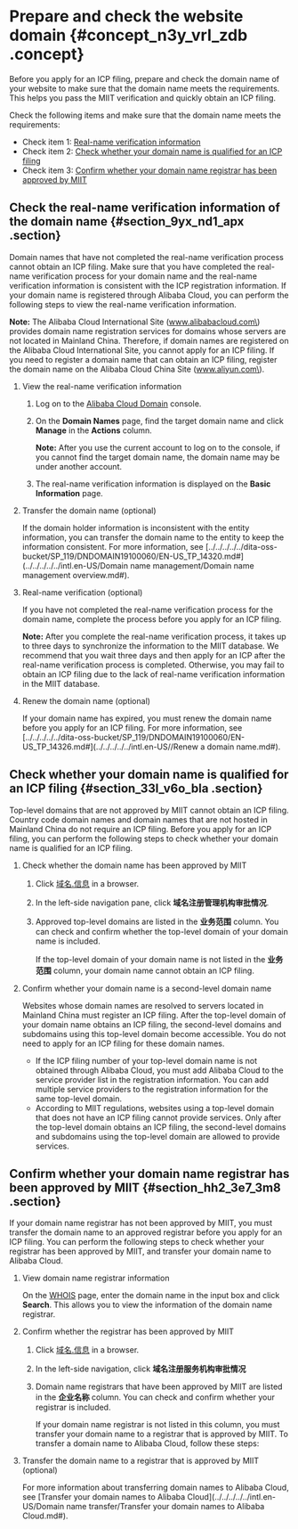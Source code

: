 # Prepare and check the website domain {#concept_n3y_vrl_zdb .concept}

Before you apply for an ICP filing, prepare and check the domain name of your website to make sure that the domain name meets the requirements. This helps you pass the MIIT verification and quickly obtain an ICP filing.

Check the following items and make sure that the domain name meets the requirements:

-   Check item 1: [Real-name verification information](#section_9yx_nd1_apx)
-   Check item 2: [Check whether your domain name is qualified for an ICP filing](#section_33l_v6o_bla)
-   Check item 3: [Confirm whether your domain name registrar has been approved by MIIT](#section_hh2_3e7_3m8)

## Check the real-name verification information of the domain name {#section_9yx_nd1_apx .section}

Domain names that have not completed the real-name verification process cannot obtain an ICP filing. Make sure that you have completed the real-name verification process for your domain name and the real-name verification information is consistent with the ICP registration information. If your domain name is registered through Alibaba Cloud, you can perform the following steps to view the real-name verification information.

**Note:** The Alibaba Cloud International Site \(www.alibabacloud.com\) provides domain name registration services for domains whose servers are not located in Mainland China. Therefore, if domain names are registered on the Alibaba Cloud International Site, you cannot apply for an ICP filing. If you need to register a domain name that can obtain an ICP filing, register the domain name on the Alibaba Cloud China Site \(www.aliyun.com\).

1.  View the real-name verification information

    1.  Log on to the [Alibaba Cloud Domain](https://netcn.console.aliyun.com/core/domain/list) console.
    2.  On the **Domain Names** page, find the target domain name and click **Manage** in the **Actions** column.

        **Note:** After you use the current account to log on to the console, if you cannot find the target domain name, the domain name may be under another account.

    3.  The real-name verification information is displayed on the **Basic Information** page.
2.  Transfer the domain name \(optional\)

    If the domain holder information is inconsistent with the entity information, you can transfer the domain name to the entity to keep the information consistent. For more information, see [../../../../../dita-oss-bucket/SP\_119/DNDOMAIN19100060/EN-US\_TP\_14320.md\#](../../../../../intl.en-US/Domain name management/Domain name management overview.md#).

3.  Real-name verification \(optional\)

    If you have not completed the real-name verification process for the domain name, complete the process before you apply for an ICP filing.

    **Note:** After you complete the real-name verification process, it takes up to three days to synchronize the information to the MIIT database. We recommend that you wait three days and then apply for an ICP after the real-name verification process is completed. Otherwise, you may fail to obtain an ICP filing due to the lack of real-name verification information in the MIIT database.

4.  Renew the domain name \(optional\)

    If your domain name has expired, you must renew the domain name before you apply for an ICP filing. For more information, see [../../../../../dita-oss-bucket/SP\_119/DNDOMAIN19100060/EN-US\_TP\_14326.md\#](../../../../../intl.en-US//Renew a domain name.md#).


## Check whether your domain name is qualified for an ICP filing {#section_33l_v6o_bla .section}

Top-level domains that are not approved by MIIT cannot obtain an ICP filing. Country code domain names and domain names that are not hosted in Mainland China do not require an ICP filing. Before you apply for an ICP filing, you can perform the following steps to check whether your domain name is qualified for an ICP filing.

1.  Check whether the domain name has been approved by MIIT
    1.  Click [域名.信息](http://域名.信息) in a browser.
    2.  In the left-side navigation pane, click **域名注册管理机构审批情况**.
    3.  Approved top-level domains are listed in the **业务范围** column. You can check and confirm whether the top-level domain of your domain name is included.

        If the top-level domain of your domain name is not listed in the **业务范围** column, your domain name cannot obtain an ICP filing.

2.  Confirm whether your domain name is a second-level domain name

    Websites whose domain names are resolved to servers located in Mainland China must register an ICP filing. After the top-level domain of your domain name obtains an ICP filing, the second-level domains and subdomains using this top-level domain become accessible. You do not need to apply for an ICP filing for these domain names.

    -   If the ICP filing number of your top-level domain name is not obtained through Alibaba Cloud, you must add Alibaba Cloud to the service provider list in the registration information. You can add multiple service providers to the registration information for the same top-level domain.
    -   According to MIIT regulations, websites using a top-level domain that does not have an ICP filing cannot provide services. Only after the top-level domain obtains an ICP filing, the second-level domains and subdomains using the top-level domain are allowed to provide services.

## Confirm whether your domain name registrar has been approved by MIIT {#section_hh2_3e7_3m8 .section}

If your domain name registrar has not been approved by MIIT, you must transfer the domain name to an approved registrar before you apply for an ICP filing. You can perform the following steps to check whether your registrar has been approved by MIIT, and transfer your domain name to Alibaba Cloud.

1.  View domain name registrar information

    On the [WHOIS](https://whois.aliyun.com/) page, enter the domain name in the input box and click **Search**. This allows you to view the information of the domain name registrar.

2.  Confirm whether the registrar has been approved by MIIT

    1.  Click [域名.信息](http://域名.信息) in a browser.
    2.  In the left-side navigation, click **域名注册服务机构审批情况**
    3.  Domain name registrars that have been approved by MIIT are listed in the **企业名称** column. You can check and confirm whether your registrar is included.

        If your domain name registrar is not listed in this column, you must transfer your domain name to a registrar that is approved by MIIT. To transfer a domain name to Alibaba Cloud, follow these steps:

3.  Transfer the domain name to a registrar that is approved by MIIT \(optional\)

    For more information about transferring domain names to Alibaba Cloud, see [Transfer your domain names to Alibaba Cloud](../../../../../intl.en-US/Domain name transfer/Transfer your domain names to Alibaba Cloud.md#).


